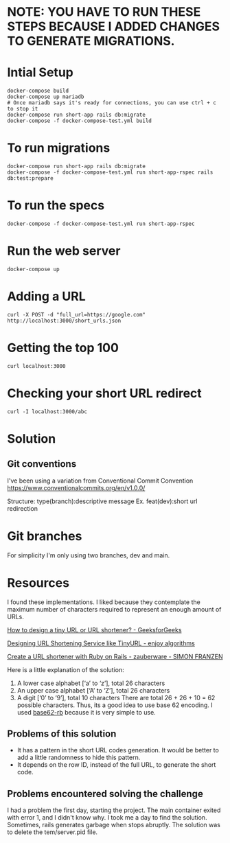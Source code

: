# NOTE: YOU HAVE TO RUN THESE STEPS BECAUSE I ADDED CHANGES TO GENERATE MIGRATIONS.

# Intial Setup

    docker-compose build
    docker-compose up mariadb
    # Once mariadb says it's ready for connections, you can use ctrl + c to stop it
    docker-compose run short-app rails db:migrate
    docker-compose -f docker-compose-test.yml build

# To run migrations

    docker-compose run short-app rails db:migrate
    docker-compose -f docker-compose-test.yml run short-app-rspec rails db:test:prepare

# To run the specs

    docker-compose -f docker-compose-test.yml run short-app-rspec

# Run the web server

    docker-compose up

# Adding a URL

    curl -X POST -d "full_url=https://google.com" http://localhost:3000/short_urls.json

# Getting the top 100

    curl localhost:3000

# Checking your short URL redirect

    curl -I localhost:3000/abc

# Solution

## Git conventions
I've been using a variation from Conventional Commit Convention
https://www.conventionalcommits.org/en/v1.0.0/

Structure:
type(branch):descriptive message
Ex. feat(dev):short url redirection


# Git branches
For simplicity I'm only using two branches, dev and main.

# Resources
I found these implementations. I liked because they contemplate the maximum number of characters required to represent an enough amount of URLs.

[How to design a tiny URL or URL shortener? - GeeksforGeeks](https://www.geeksforgeeks.org/how-to-design-a-tiny-url-or-url-shortener/)

[Designing URL Shortening Service like TinyURL - enjoy algorithms](https://www.enjoyalgorithms.com/blog/design-a-url-shortening-service-like-tiny-url)

[Create a URL shortener with Ruby on Rails - zauberware - SIMON FRANZEN](https://www.zauberware.com/en/articles/2019/create-a-url-shortener-with-ruby-on-rails)

Here is a little explanation of the solution:

1. A lower case alphabet [‘a’ to ‘z’], total 26 characters 
2. An upper case alphabet [‘A’ to ‘Z’], total 26 characters 
3. A digit [‘0’ to ‘9’], total 10 characters
There are total 26 + 26 + 10 = 62 possible characters.
Thus, its a good idea to use base 62 encoding. I used [base62-rb](https://github.com/steventen/base62-rb) because it is very simple to use.

## Problems of this solution
- It has a pattern in the short URL codes generation. It would be better to add a little randomness to hide this pattern.
- It depends on the row ID, instead of the full URL, to generate the short code.

## Problems encountered solving the challenge
I had a problem the first day, starting the project. The main container exited with error 1, and I didn't know why. I took me a day to find the solution. Sometimes, rails generates garbage when stops abruptly. The solution was to delete the tem/server.pid file.
